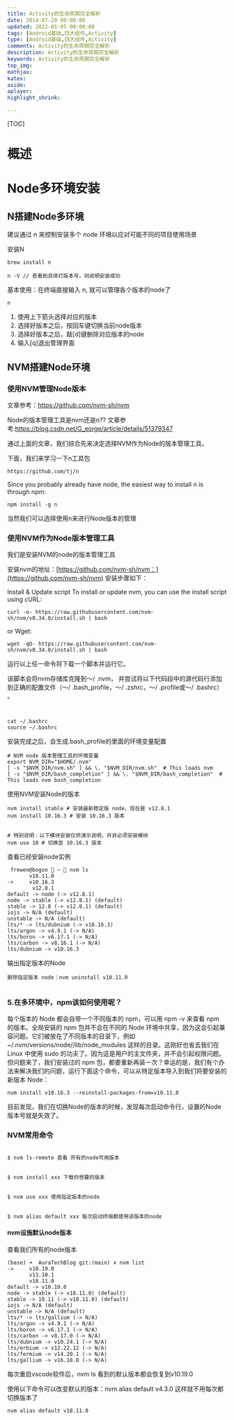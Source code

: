 ```yaml
---
title: Activity的生命周期完全解析
date: 2014-07-20 00:00:00
updated: 2022-01-05 00:00:00
tags: [Android基础,四大组件,Activity]
type: [Android基础,四大组件,Activity]
comments: Activity的生命周期完全解析
description: Activity的生命周期完全解析
keywords: Activity的生命周期完全解析
top_img:
mathjax:
katex:
aside:
aplayer:
highlight_shrink:

---
```


[TOC]



# 概述







# Node多环境安装



## N搭建Node多环境

建议通过 n 来控制安装多个 node 环境以应对可能不同的项目使用场景

安装N

```shell
brew install n

n -V // 若看到具体打版本号，则说明安装成功
```

基本使用：在终端直接输入 n, 就可以管理各个版本的node了

```
n
```

1. 使用上下箭头选择对应的版本
2. 选择好版本之后，按回车键切换当前node版本
3. 选择好版本之后，敲[d]键删除对应版本的node
4. 输入[q]退出管理界面



## NVM搭建Node环境

### 使用NVM管理Node版本

文章参考：https://github.com/nvm-sh/nvm



Node的版本管理工具是nvm还是n??
文章参考:https://blog.csdn.net/G_eorge/article/details/51379347


通过上面的文章，我们综合先来决定选择NVM作为Node的版本管理工具。

下面，我们来学习一下n工具包

```
https://github.com/tj/n
```

Since you probably already have node, the easiest way to install n is through npm:

```
npm install -g n
```

当然我们可以选择使用n来进行Node版本的管理



### 使用NVM作为Node版本管理工具

我们是安装NVM的node的版本管理工具

安装nvm的地址：[https://github.com/nvm-sh/nvm：](https://github.com/nvm-sh/nvm)
安装步骤如下：

Install & Update script
To install or update nvm, you can use the install script using cURL:
```
curl -o- https://raw.githubusercontent.com/nvm-sh/nvm/v0.34.0/install.sh | bash
```
or Wget:

```
wget -qO- https://raw.githubusercontent.com/nvm-sh/nvm/v0.34.0/install.sh | bash
```

运行以上任一命令将下载一个脚本并运行它。

该脚本会将nvm存储库克隆到〜/ .nvm，
并尝试将以下代码段中的源代码行添加到正确的配置文件（〜/ .bash_profile，〜/ .zshrc，〜/ .profile或〜/ .bashrc） 。

```shell


cat ~/.bashrc
source ~/.bashrc
```


安装完成之后，会生成.bash_profile的里面的环境变量配置

```
# NVM node 版本管理工具的环境变量
export NVM_DIR="$HOME/.nvm"
[ -s "$NVM_DIR/nvm.sh" ] && \. "$NVM_DIR/nvm.sh"  # This loads nvm
[ -s "$NVM_DIR/bash_completion" ] && \. "$NVM_DIR/bash_completion"  # This loads nvm bash_completion
```

使用NVM安装Node的版本

```
nvm install stable # 安装最新稳定版 node，现在是 v12.8.1
nvm install 10.16.3 # 安装 10.16.3 版本


# 特别说明：以下模块安装仅供演示说明，并非必须安装模块
nvm use 10 # 切换至 10.16.3 版本

```


查看已经安装node实例

```
 frewen@bogon  ~  nvm ls
       v10.11.0
->     v10.16.3
        v12.8.1
default -> node (-> v12.8.1)
node -> stable (-> v12.8.1) (default)
stable -> 12.8 (-> v12.8.1) (default)
iojs -> N/A (default)
unstable -> N/A (default)
lts/* -> lts/dubnium (-> v10.16.3)
lts/argon -> v4.9.1 (-> N/A)
lts/boron -> v6.17.1 (-> N/A)
lts/carbon -> v8.16.1 (-> N/A)
lts/dubnium -> v10.16.3
```

输出指定版本的Node

```
删除指定版本 node：nvm uninstall v10.11.0


```





### 5.在多环境中，npm该如何使用呢？

每个版本的 Node 都会自带一个不同版本的 npm，可以用 npm -v 来查看 npm 的版本。全局安装的 npm 包并不会在不同的 Node 环境中共享，因为这会引起兼容问题。它们被放在了不同版本的目录下，例如 ~/.nvm/versions/node/<version>/lib/node_modules</version> 这样的目录。这刚好也省去我们在 Linux 中使用 sudo 的功夫了。因为这是用户的主文件夹，并不会引起权限问题。
但问题来了，我们安装过的 npm 包，都要重新再装一次？幸运的是，我们有个办法来解决我们的问题，运行下面这个命令，可以从特定版本导入到我们将要安装的新版本 Node：


```
nvm install v10.16.3 --reinstall-packages-from=v10.11.0
```

目前发现，我们在切换Node的版本的时候，发现每次启动命令行，设置的Node版本号就是失效了。





### NVM常用命令


```

$ nvm ls-remote 查看 所有的node可用版本


$ nvm install xxx 下载你想要的版本


$ nvm use xxx 使用指定版本的node 


$ nvm alias default xxx 每次启动终端都使用该版本的node

```



#### nvm设施默认node版本

查看我们所有的node版本

```shell
(base) ➜  AuraTechBlog git:(main) ✗ nvm list
->     v10.19.0
       v13.10.1
       v18.11.0
default -> v10.19.0
node -> stable (-> v18.11.0) (default)
stable -> 18.11 (-> v18.11.0) (default)
iojs -> N/A (default)
unstable -> N/A (default)
lts/* -> lts/gallium (-> N/A)
lts/argon -> v4.9.1 (-> N/A)
lts/boron -> v6.17.1 (-> N/A)
lts/carbon -> v8.17.0 (-> N/A)
lts/dubnium -> v10.24.1 (-> N/A)
lts/erbium -> v12.22.12 (-> N/A)
lts/fermium -> v14.20.1 (-> N/A)
lts/gallium -> v16.18.0 (-> N/A)
```

每次重启vscode软件后，nvm ls 看到的默认版本都会恢复到v10.19.0

使用以下命令可以改变默认的版本：nvm alias default v4.3.0  这样就不用每次都切换版本了

```shell
nvm alias default v18.11.0
```

